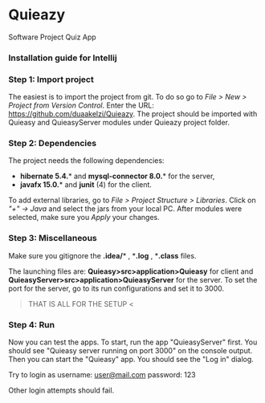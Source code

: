 # Quieazy
Software Project Quiz App

### Installation guide for Intellij

### Step 1: Import project
The easiest is to import the project from git. To do so go to 
_File > New > Project from Version Control_. Enter the URL: https://github.com/duaakelzi/Quieazy. The project should be imported with Quieasy and QuieasyServer modules under Quieazy project folder.

### Step 2: Dependencies
The project needs the following dependencies: 
- **hibernate 5.4.*** and **mysql-connector 8.0.*** for the server,
- **javafx 15.0.*** and **junit** (4) for the client.

To add external libraries, go to _File > Project Structure > Libraries_. Click on _"+" -> Java_ and select the jars from your local PC. After modules were selected, make sure you _Apply_ your changes.

### Step 3: Miscellaneous
Make sure you gitignore the **.idea/*** ,  ***.log** ,   ***.class** files.

The launching files are: **Quieasy>src>application>Quieasy** for client and **QuieasyServer>src>application>QuieasyServer** for the server. To set the port for the server, go to its run configurations and set it to 3000.


> THAT IS ALL FOR THE SETUP <

### Step 4: Run
Now you can test the apps. To start, run the app "QuieasyServer" first. You should see "Quieasy server running on port 3000" on the console output. Then you can start the "Quieasy" app. You should see the "Log in" dialog.


Try to login as username: user@mail.com
                           password: 123

Other login attempts should fail.
